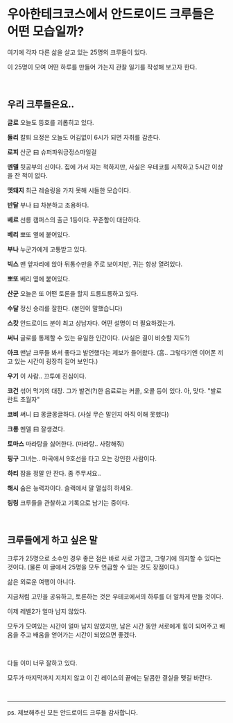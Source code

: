 
# 우아한테크코스에서 안드로이드 크루들은 어떤 모습일까?

여기에 각자 다른 삶을 살고 있는 25명의 크루들이 있다.

이 25명이 모여 어떤 하루를 만들어 가는지 관찰 일기를 작성해 보고자 한다.

</br>

## 우리 크루들은요..

**글로**  오늘도 뜽호를 괴롭히고 있다.

**둘리**  칼퇴 요정은 오늘도 어김없이 6시가 되면 자취를 감춘다.

**로피**  산군 曰 슈퍼파워긍정스마일걸

**멘델**  뒷공부의 신이다.
집에 가서 자는 척하지만, 사실은 우테코를 시작하고 5시간 이상을 잔 적이 없다.

**멧돼지**  최근 레슬링을 가지 못해 시들한 모습이다.

**반달**  부나 曰 차분하고 조용하다.

**베르**  선릉 캠퍼스의 출근 1등이다.
꾸준함이 대단하다.

**베리**  뽀또 옆에 붙어있다.

**부나**  누군가에게 고통받고 있다.

**빅스**  맨 앞자리에 앉아 뒤통수만을 주로 보이지만, 귀는 항상 열려있다.

**뽀또**  베리 옆에 붙어있다.

**산군**  오늘은 또 어떤 토론을 할지 드릉드릉하고 있다.

**수달**  정신 승리를 잘한다. (본인이 말했습니다)

**스캇**  안드로이드 분야 최고 상남자다.
어떤 설명이 더 필요하겠는가.

**써니**  글로를 통제할 수 있는 유일한 인간이다.
(사실은 결이 비슷할 지도?)

**아크**  맨날 크루들 봐서 좋다고 발언했다는 제보가 들어왔다.
(흠.. 그렇다기엔 이어폰 끼고 있는 시간이 굉장히 길어 보인다.)

**우기**  이 사람.. 끄투에 진심이다.

**코건**  섞어 먹기의 대장.
그가 발견(?)한 음료로는 커콜, 오콜 등이 있다.
아, 맞다. "발로란트 초월자"

**코비**  써니 曰 몽글몽글하다.
(사실 무슨 말인지 아직 이해 못했다)

**크롱**  멘델 曰 잘생겼다.

**토마스**  마라탕을 싫어한다. (마라탕.. 사랑해줘)

**핑구**  그녀는.. 마곡에서 9호선을 타고 오는 강인한 사람이다.

**하티**  잠을 정말 안 잔다. 좀 주무셔요..

**해시**  숨은 능력자이다.
슬랙에서 말 열심히 하세요.

**링링** 크루들을 관찰하고 기록으로 남기는 중이다.

</br>

## 크루들에게 하고 싶은 말

크루가 25명으로 소수인 경우 좋은 점은 바로 서로 가깝고, 그렇기에 의지할 수 있다는 것이다.
(물론 이 글에서 25명을 모두 언급할 수 있는 것도 장점이다.)

삶은 외로운 여행이 아니다. 

지금처럼 고민을 공유하고, 토론하는 것은 우테코에서의 하루를 더 알차게 만들 것이다. 

이제 레벨2가 얼마 남지 않았다. 

모두가 모여있는 시간이 얼마 남지 않았지만, 남은 시간 동안 서로에게 힘이 되어주고 배움을 주고 배움을 얻어가는 시간이 되었으면 좋겠다.

</br>

다들 이미 너무 잘하고 있다.

모두가 마지막까지 지치지 않고 이 긴 레이스의 끝에는 달콤한 결실을 맺길 바란다.

</br>

---

ps. 제보해주신 모든 안드로이드 크루들 감사합니다.

